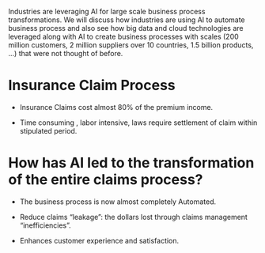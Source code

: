 
Industries are leveraging AI for large scale business process transformations. We will discuss how industries are using AI to automate business process and also see how big data and cloud technologies are leveraged along with AI to create business processes with scales (200 million customers, 2 million suppliers over 10 countries, 1.5 billion products, ...) that were not thought of before.

# Insurance Claim Process
  - Insurance Claims cost almost 80% of the premium income. 

  - Time consuming , labor intensive, laws require settlement of claim within stipulated period.

# How has AI led to the transformation of the entire claims process?
  - The business process is now almost completely Automated.

  - Reduce claims “leakage”: the dollars lost through claims management “inefficiencies”.

  - Enhances customer experience and satisfaction.
